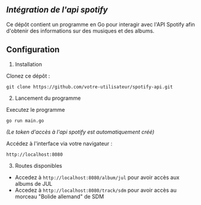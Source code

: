 ## *Intégration de l'api spotify*

Ce dépôt contient un programme en Go pour interagir avec l'API Spotify afin d'obtenir des informations sur des musiques et des albums.

## Configuration

1) Installation

Clonez ce dépôt :

```git clone https://github.com/votre-utilisateur/spotify-api.git```

2) Lancement du programme

Executez le programme

```go run main.go```

*(Le token d'accès à l'api spotify est automatiquement créé)*

Accédez à l'interface via votre navigateur :

```http://localhost:8080```

3) Routes disponibles

- Accedez à ```http://localhost:8080/album/jul``` pour avoir accès aux albums de JUL
- Accedez à ```http://localhost:8080/track/sdm``` pour avoir accès au morceau "Bolide allemand" de SDM

